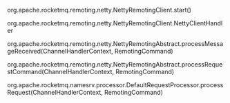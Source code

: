 



org.apache.rocketmq.remoting.netty.NettyRemotingClient.start()



org.apache.rocketmq.remoting.netty.NettyRemotingClient.NettyClientHandler



org.apache.rocketmq.remoting.netty.NettyRemotingAbstract.processMessageReceived(ChannelHandlerContext, RemotingCommand)





org.apache.rocketmq.remoting.netty.NettyRemotingAbstract.processRequestCommand(ChannelHandlerContext, RemotingCommand)





org.apache.rocketmq.namesrv.processor.DefaultRequestProcessor.processRequest(ChannelHandlerContext, RemotingCommand)



